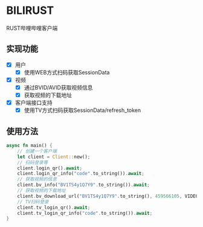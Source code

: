 BILIRUST
===========
RUST哔哩哔哩客户端

## 实现功能

- [x] 用户
    - [x] 使用WEB方式扫码获取SessionData
- [x] 视频
    - [x] 通过BVID/AVID获取视频信息
    - [x] 获取视频的下载地址
- [x] 客户端接口支持
    - [x] 使用TV方式扫码获取SessionData/refresh_token

## 使用方法

```rust
async fn main() {
    // 创建一个客户端
    let client = Client::new();
    // 扫码登录等
    client.login_qr().await;
    client.login_qr_info("code".to_string()).await;
    // 获取视频的信息
    client.bv_info("BV1TS4y1Q7Y9".to_string()).await;
    // 获取视频的下载地址
    client.bv_download_url("BV1TS4y1Q7Y9".to_string(), 459566105, VIDEO_QUALITY_720P).await;
    // TV扫码登录
    client.tv_login_qr().await;
    client.tv_login_qr_info("code".to_string()).await;
}
```
